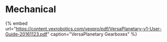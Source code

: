 # Mechanical

{% embed url="https://content.vexrobotics.com/vexpro/pdf/VersaPlanetary-v1-User-Guide-20161123.pdf" caption="VersaPlanetary Gearboxes" %}




